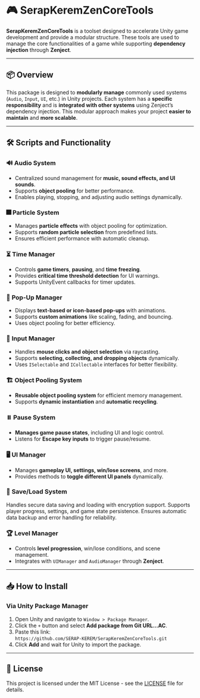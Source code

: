 # 🎮 **SerapKeremZenCoreTools**  

**SerapKeremZenCoreTools** is a toolset designed to accelerate Unity game development and provide a modular structure. These tools are used to manage the core functionalities of a game while supporting **dependency injection** through **Zenject**.  

---

## 📦 **Overview**  
This package is designed to **modularly manage** commonly used systems (`Audio`, `Input`, `UI`, etc.) in Unity projects. Each system has a **specific responsibility** and is **integrated with other systems** using Zenject’s dependency injection. This modular approach makes your project **easier to maintain** and **more scalable**.  

---

## 🛠️ **Scripts and Functionality**  

### 🔊 **Audio System**  
- Centralized sound management for **music, sound effects, and UI sounds**.  
- Supports **object pooling** for better performance.  
- Enables playing, stopping, and adjusting audio settings dynamically.  

### 🎆 **Particle System**  
- Manages **particle effects** with object pooling for optimization.  
- Supports **random particle selection** from predefined lists.  
- Ensures efficient performance with automatic cleanup.  

### ⏳ **Time Manager**  
- Controls **game timers**, **pausing**, and **time freezing**.  
- Provides **critical time threshold detection** for UI warnings.  
- Supports UnityEvent callbacks for timer updates.  

### 🔹 **Pop-Up Manager**  
- Displays **text-based or icon-based pop-ups** with animations.  
- Supports **custom animations** like scaling, fading, and bouncing.  
- Uses object pooling for better efficiency.  

### 🎯 **Input Manager**  
- Handles **mouse clicks and object selection** via raycasting.  
- Supports **selecting, collecting, and dropping objects** dynamically.  
- Uses `ISelectable` and `ICollectable` interfaces for better flexibility.  

### 🏗️ **Object Pooling System**  
- **Reusable object pooling system** for efficient memory management.  
- Supports **dynamic instantiation** and **automatic recycling**.  

### ⏸️ **Pause System**  
- **Manages game pause states**, including UI and logic control.  
- Listens for **Escape key inputs** to trigger pause/resume.  

### 🖥️ **UI Manager**  
- Manages **gameplay UI, settings, win/lose screens**, and more.  
- Provides methods to **toggle different UI panels** dynamically.

 ### 💾 **Save/Load System**
Handles secure data saving and loading with encryption support.
Supports player progress, settings, and game state persistence.
Ensures automatic data backup and error handling for reliability.

### 🏆 **Level Manager**  
- Controls **level progression**, win/lose conditions, and scene management.  
- Integrates with `UIManager` and `AudioManager` through **Zenject**.  

---

## 📥 **How to Install**

### **Via Unity Package Manager**
1. Open Unity and navigate to `Window > Package Manager`.
2. Click the `+` button and select **Add package from Git URL...AC**.
3. Paste this link:  
   `https://github.com/SERAP-KEREM/SerapKeremZenCoreTools.git`
4. Click **Add** and wait for Unity to import the package.

---

## 📜 **License**  
This project is licensed under the MIT License - see the [LICENSE](https://github.com/SERAP-KEREM/SERAP-KEREM/blob/main/MIT%20License.txt) file for details.

